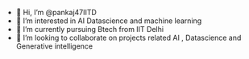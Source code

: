 - 👋 Hi, I’m @pankaj47IITD
- 👀 I’m interested in AI Datascience and machine learning 
- 🌱 I’m currently pursuing Btech from IIT Delhi 
- 💞️ I’m looking to collaborate on projects related AI , Datascience and Generative intelligence 


<!---
pankaj47IITD/pankaj47IITD is a ✨ special ✨ repository because its `README.md` (this file) appears on your GitHub profile.
You can click the Preview link to take a look at your changes.
--->
